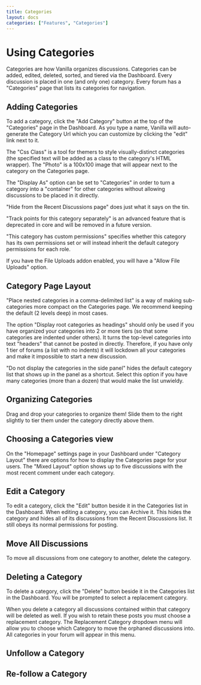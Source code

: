 ```yaml
---
title: Categories
layout: docs
categories: ["Features", "Categories"]
---
```


# Using Categories

Categories are how Vanilla organizes discussions. Categories can be added, edited, deleted, sorted, and tiered via the Dashboard. Every discussion is placed in one (and only one) category. Every forum has a "Categories" page that lists its categories for navigation.

## Adding Categories

To add a category, click the "Add Category" button at the top of the "Categories" page in the Dashboard. As you type a name, Vanilla will auto-generate the Category Url which you can customize by clicking the "edit" link next to it.

The "Css Class" is a tool for themers to style visually-distinct categories (the specified text will be added as a class to the category's HTML wrapper). The "Photo" is a 100x100 image that will appear next to the category on the Categories page.

The "Display As" option can be set to "Categories" in order to turn a category into a "container" for other categories without allowing discussions to be placed in it directly.

"Hide from the Recent Discussions page" does just what it says on the tin.

"Track points for this category separately" is an advanced feature that is deprecated in core and will be removed in a future version.

"This category has custom permissions" specifies whether this category has its own permissions set or will instead inherit the default category permissions for each role.

If you have the File Uploads addon enabled, you will have a "Allow File Uploads" option.

## Category Page Layout

"Place nested categories in a comma-delimited list" is a way of making sub-categories more compact on the Categories page. We recommend keeping the default (2 levels deep) in most cases.

The option "Display root categories as headings" should only be used if you have organized your categories into 2 or more tiers (so that some categories are indented under others). It turns the top-level categories into text "headers" that cannot be posted in directly. Therefore, if you have only 1 tier of forums (a list with no indents) it will lockdown all your categories and make it impossible to start a new discussion.

"Do not display the categories in the side panel" hides the default category list that shows up in the panel as a shortcut. Select this option if you have many categories (more than a dozen) that would make the list unwieldy.

## Organizing Categories

Drag and drop your categories to organize them! Slide them to the right slightly to tier them under the category directly above them.

## Choosing a Categories view

On the "Homepage" settings page in your Dashboard under "Category Layout" there are options for how to display the Categories page for your users. The "Mixed Layout" option shows up to five discussions with the most recent comment under each category.

## Edit a Category

To edit a category, click the "Edit" button beside it in the Categories list in the Dashboard. When editing a category, you can Archive it. This hides the category and hides all of its discussions from the Recent Discussions list. It still obeys its normal permissions for posting.

## Move All Discussions

To move all discussions from one category to another, delete the category.

## Deleting a Category

To delete a category, click the "Delete" button beside it in the Categories list in the Dashboard. You will be prompted to select a replacement category.

When you delete a category all discussions contained within that category will be deleted as well. If you wish to retain these posts you must choose a replacement category. The Replacement Category dropdown menu will allow you to choose which Category to move the orphaned discussions into. All categories in your forum will appear in this menu.

## Unfollow a Category

## Re-follow a Category
